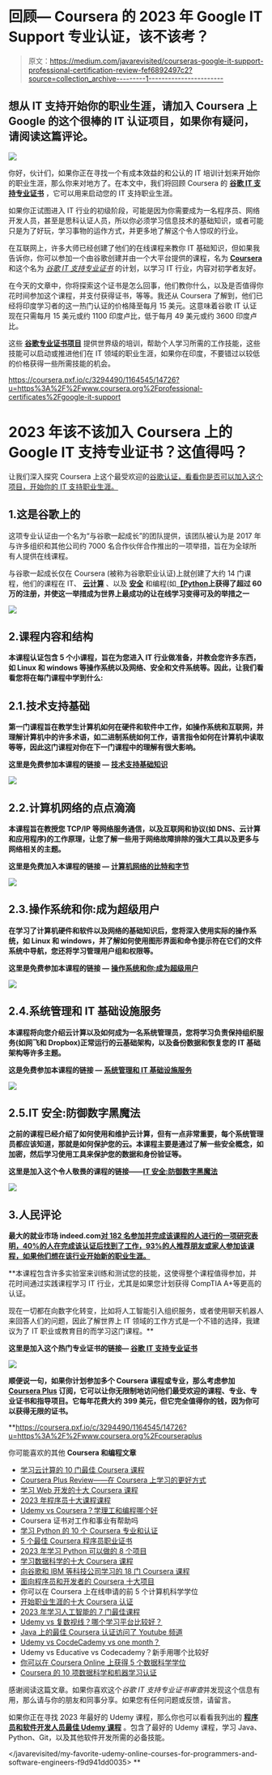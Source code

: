 # 回顾— Coursera 的 2023 年 Google IT Support 专业认证，该不该考？

> 原文：<https://medium.com/javarevisited/courseras-google-it-support-professional-certification-review-fef6892497c2?source=collection_archive---------1----------------------->

## 想从 IT 支持开始你的职业生涯，请加入 Coursera 上 Google 的这个很棒的 IT 认证项目，如果你有疑问，请阅读这篇评论。

[![](img/d98647e32b2ec04b2934a5f06820b90c.png)](https://coursera.pxf.io/c/3294490/1164545/14726?u=https%3A%2F%2Fwww.coursera.org%2Fprofessional-certificates%2Fgoogle-it-support)

你好，伙计们，如果你正在寻找一个有成本效益的和公认的 IT 培训计划来开始你的职业生涯，那么你来对地方了。在本文中，我们将回顾 Coursera 的 [**谷歌 IT 支持专业证书**](https://coursera.pxf.io/c/3294490/1164545/14726?u=https%3A%2F%2Fwww.coursera.org%2Fprofessional-certificates%2Fgoogle-it-support) ，它可以用来启动您的 IT 支持职业生涯。

如果你正试图进入 IT 行业的初级阶段，可能是因为你需要成为一名程序员、网络开发人员，甚至是思科认证人员，所以你必须学习信息技术的基础知识，或者可能只是为了好玩，学习事物的运作方式，并更多地了解这个令人惊叹的行业。

在互联网上，许多大师已经创建了他们的在线课程来教你 IT 基础知识，但如果我告诉你，你可以参加一个由谷歌创建并由一个大平台提供的课程，名为 [**Coursera**](https://coursera.pxf.io/c/3294490/1164545/14726?u=https%3A%2F%2Fwww.coursera.org%2Fcourseraplus) 和这个名为 [*谷歌 IT 支持专业证书*](https://coursera.pxf.io/c/3294490/1164545/14726?u=https%3A%2F%2Fwww.coursera.org%2Fprofessional-certificates%2Fgoogle-it-support) 的计划，以学习 IT 行业，内容对初学者友好。

在今天的文章中，你将探索这个证书是怎么回事，他们教你什么，以及是否值得你花时间参加这个课程，并支付获得证书，等等。我还从 Coursera 了解到，他们已经将印度学习者的这一热门认证的价格降至每月 15 美元。这意味着谷歌 IT 认证现在只需每月 15 美元或约 1100 印度卢比，低于每月 49 美元或约 3600 印度卢比。

这些 [**谷歌专业证书项目**](https://coursera.pxf.io/c/3294490/1164545/14726?u=https%3A%2F%2Fwww.coursera.org%2Fprofessional-certificates%2Fgoogle-it-support) 提供世界级的培训，帮助个人学习所需的工作技能，这些技能可以启动或推进他们在 IT 领域的职业生涯，如果你在印度，不要错过以较低的价格获得一些所需技能的机会。

<https://coursera.pxf.io/c/3294490/1164545/14726?u=https%3A%2F%2Fwww.coursera.org%2Fprofessional-certificates%2Fgoogle-it-support>  

# 2023 年该不该加入 Coursera 上的 Google IT 支持专业证书？这值得吗？

让我们深入探究 Coursera 上这个最受欢迎的[谷歌认证，看看你是否可以加入这个项目，开始你的 IT 支持职业生涯。](https://javarevisited.blogspot.com/2019/10/top-5-coursera-professional-certificates-for-programmers-IT-professionals.html)

## 1.这是谷歌上的

这项专业认证由一个名为“与谷歌一起成长”的团队提供，该团队被认为是 2017 年与许多组织和其他公司约 7000 名合作伙伴合作推出的一项举措，旨在为全球所有人提供在线课程。

与谷歌一起成长仅在 Coursera (被称为谷歌职业认证)上就创建了大约 14 门课程，他们的课程在 IT、 [**云计算**](https://coursera.pxf.io/c/3294490/1164545/14726?u=https%3A%2F%2Fwww.coursera.org%2Fprofessional-certificates%2Fcloud-engineering-gcp) 、以及 [**安全**](https://coursera.pxf.io/c/3294490/1164545/14726?u=https%3A%2F%2Fwww.coursera.org%2Fprofessional-certificates%2Fgoogle-cloud-security) 和编程(如[**【Python**](https://coursera.pxf.io/c/3294490/1164545/14726?u=https%3A%2F%2Fwww.coursera.org%2Fprofessional-certificates%2Fgoogle-it-automation)**上获得了超过 60 万的注册，并使这一举措成为世界上最成功的让在线学习变得可及的举措之一**

**[![](img/44babe7beeaff19a7e51f3759652762d.png)](https://coursera.pxf.io/c/3294490/1164545/14726?u=https%3A%2F%2Fwww.coursera.org%2Fprofessional-certificates%2Fgoogle-it-support)**

## **2.课程内容和结构**

**本课程认证包含 5 个小课程，旨在为您进入 IT 行业做准备，并教会您许多东西，如 Linux 和 windows 等操作系统以及网络、安全和文件系统等。因此，让我们看看您将在每门课程中学到什么:**

## **2.1.技术支持基础**

**第一门课程旨在教学生计算机如何在硬件和软件中工作，如操作系统和互联网，并理解计算机中的许多术语，如二进制系统如何工作，语言指令如何在计算机中读取等等，因此这门课程对你在下一门课程中的理解有很大影响。**

****这里是免费参加本课程的链接** — [技术支持基础知识](https://coursera.pxf.io/c/3294490/1164545/14726?u=https%3A%2F%2Fwww.coursera.org%2Flearn%2Ftechnical-support-fundamentals%3Fspecialization%3Dgoogle-it-support)**

**[![](img/0a16a7e30cc0e3745d4fda93f22e4cab.png)](https://coursera.pxf.io/c/3294490/1164545/14726?u=https%3A%2F%2Fwww.coursera.org%2Flearn%2Ftechnical-support-fundamentals%3Fspecialization%3Dgoogle-it-support)**

## **2.2.计算机网络的点点滴滴**

**本课程旨在教授您 TCP/IP 等网络服务通信，以及互联网和协议(如 DNS、云计算和应用程序)的工作原理，让您了解一些用于网络故障排除的强大工具以及更多与网络相关的主题。**

****这里是免费加入本课程的链接** — [计算机网络的比特和字节](https://coursera.pxf.io/c/3294490/1164545/14726?u=https%3A%2F%2Fwww.coursera.org%2Flearn%2Fcomputer-networking%3Fspecialization%3Dgoogle-it-support)**

**[![](img/a3af0d561e80944370ae6c94cdbe9e6b.png)](https://coursera.pxf.io/c/3294490/1164545/14726?u=https%3A%2F%2Fwww.coursera.org%2Flearn%2Fcomputer-networking%3Fspecialization%3Dgoogle-it-support)**

## **2.3.操作系统和你:成为超级用户**

**在学习了计算机硬件和软件以及网络的基础知识后，您将深入使用实际的操作系统，如 Linux 和 windows，并了解如何使用图形界面和命令提示符在它们的文件系统中导航，您还将学习管理用户组和权限等。**

****这里是免费参加本课程的链接** — [操作系统和你:成为超级用户](https://coursera.pxf.io/c/3294490/1164545/14726?u=https%3A%2F%2Fwww.coursera.org%2Flearn%2Fos-power-user%3Fspecialization%3Dgoogle-it-support)**

**[![](img/25fbb392f51c631f2e326d6e95680a70.png)](https://coursera.pxf.io/c/3294490/1164545/14726?u=https%3A%2F%2Fwww.coursera.org%2Flearn%2Fos-power-user%3Fspecialization%3Dgoogle-it-support)**

## **2.4.系统管理和 IT 基础设施服务**

**本课程将向您介绍云计算以及如何成为一名系统管理员，您将学习负责保持组织服务(如网飞和 Dropbox)正常运行的云基础架构，以及备份数据和恢复您的 IT 基础架构等许多主题。**

****这是免费参加本课程的链接** — [系统管理和 IT 基础设施服务](https://coursera.pxf.io/c/3294490/1164545/14726?u=https%3A%2F%2Fwww.coursera.org%2Flearn%2Fsystem-administration-it-infrastructure-services%3Fspecialization%3Dgoogle-it-support)**

**[![](img/4159a4d4f55715899d8b494a915312fc.png)](https://coursera.pxf.io/c/3294490/1164545/14726?u=https%3A%2F%2Fwww.coursera.org%2Flearn%2Fsystem-administration-it-infrastructure-services%3Fspecialization%3Dgoogle-it-support)**

## **2.5.IT 安全:防御数字黑魔法**

**之前的课程已经介绍了如何使用和维护云计算，但有一点非常重要，每个系统管理员都应该知道，那就是如何保护您的云。本课程主要是通过了解一些安全概念，如加密，然后学习使用工具来保护您的数据和身份验证等。**

****这里是加入这个令人敬畏的课程的链接**——[IT 安全:防御数字黑魔法](https://coursera.pxf.io/c/3294490/1164545/14726?u=https%3A%2F%2Fwww.coursera.org%2Flearn%2Fit-security)**

**[![](img/35095e48fc1920af35439ad257a8cd8a.png)](https://coursera.pxf.io/c/3294490/1164545/14726?u=https%3A%2F%2Fwww.coursera.org%2Flearn%2Fit-security)**

## **3.人民评论**

**最大的就业市场 indeed.com[对 182 名参加并完成该课程的人进行的一项研究表明，40%的人在完成该认证后找到了工作，93%的人推荐朋友或家人参加该课程，如果他们想在该行业开始新的职业生涯。](https://www.indeed.com/certifications/view/google-it-support-professional-certificate-6SYBL7NF#:~:text=41%25%20said%20earning%20their%20Google,Google%20IT%20support%20professional%20certificate)**

**本课程包含许多实验室来训练和测试您的技能，这使得整个课程值得参加，并花时间通过实践课程学习 IT 行业，尤其是如果您计划获得 CompTIA A+等更高的认证。

现在一切都在向数字化转变，比如将人工智能引入组织服务，或者使用聊天机器人来回答人们的问题，因此了解世界上 IT 领域的工作方式是一个不错的选择，我建议为了 IT 职业或教育目的而学习这门课程。**

****这里是加入这个热门专业证书的链接—** [谷歌 IT 支持专业证书](https://coursera.pxf.io/c/3294490/1164545/14726?u=https%3A%2F%2Fwww.coursera.org%2Fprofessional-certificates%2Fgoogle-it-support)**

**[![](img/d3d95b4a1319e73e4bd5d282743120f4.png)](https://coursera.pxf.io/c/3294490/1164545/14726?u=https%3A%2F%2Fwww.coursera.org%2Fprofessional-certificates%2Fgoogle-it-support)**

**顺便说一句，如果你计划参加多个 Coursera 课程或专业，那么考虑参加 [**Coursera Plus**](https://coursera.pxf.io/c/3294490/1164545/14726?u=https%3A%2F%2Fwww.coursera.org%2Fcourseraplus) 订阅，它可以让你无限制地访问他们最受欢迎的课程、专业、专业证书和指导项目。它每年花费大约 399 美元，但它完全值得你的钱，因为你可以获得无限的证书。**

**<https://coursera.pxf.io/c/3294490/1164545/14726?u=https%3A%2F%2Fwww.coursera.org%2Fcourseraplus>  

你可能喜欢的其他 **Coursera 和编程文章**

*   [学习云计算的 10 门最佳 Coursera 课程](https://javarevisited.blogspot.com/2020/08/top-10-coursera-certifications-to-learn-cloud-computing-aws.html#axzz6WK1yC5WW)
*   [Coursera Plus Review——在 Coursera 上学习的更好方式](https://javarevisited.blogspot.com/2020/08/coursera-plus-better-way-to-take-coursera-courses-specilizations-certification.html)
*   [学习 Web 开发的十大 Coursera 课程](https://javarevisited.blogspot.com/2020/08/top-10-coursera-certifications-to-learn-web-development.html)
*   [2023 年程序员十大课程课程](https://javarevisited.blogspot.com/2020/08/top-10-coursera-courses-specilizations-and-certifications.html)
*   [Udemy vs Coursera？学理工和编程哪个好](https://javarevisited.blogspot.com/2020/01/coursera-vs-udemy-which-is-better-for-programming-tech.html)
*   Coursera 证书对工作和事业有帮助吗
*   [学习 Python 的 10 个 Coursera 专业和认证](https://javarevisited.blogspot.com/2020/02/10-best-coursera-courses--for-python.html)
*   [5 个最佳 Coursera 程序员职业证书](https://javarevisited.blogspot.com/2019/10/top-5-coursera-professional-certificates-for-programmers-IT-professionals.html)
*   [2023 年学习 Python 可以做的 8 个项目](/javarevisited/8-projects-you-can-buil-to-learn-python-in-2020-251dd5350d56)
*   [学习数据科学的十大 Coursera 课程](https://javarevisited.blogspot.com/2020/08/top-10-coursera-certifications-to-learn-Data-Science-Visualization-and-Data-Analysis.html)
*   [向谷歌和 IBM 等科技公司学习的 18 门 Coursera 课程](/javarevisited/18-coursera-courses-you-can-join-in-2020-to-learn-from-the-worlds-top-tech-companies-google-74af46967d1e?source=collection_home---4------0-----------------------)
*   [面向程序员和开发者的 Coursera 十大项目](https://javarevisited.blogspot.com/2020/08/top-10-coursera-projects-to-learn-essential-programming-skills.html)
*   你可以在 Coursera 上在线申请的前 5 个计算机科学学位
*   [开始职业生涯的十大 Coursera 认证](/javarevisited/top-10-coursera-certificates-to-start-your-career-in-cloud-data-science-ai-mainframe-and-it-558690c83587)
*   [2023 年学习人工智能的 7 门最佳课程](/javarevisited/7-best-courses-to-learn-artificial-intelligence-in-2020-26d59d62f6fe)
*   [Udemy vs 复数视线？哪个学习平台比较好？](https://javarevisited.blogspot.com/2019/10/udemy-vs-pluralsight-review-which-is-better-to-learn-code.html)
*   [Java 上的最佳 Coursera 认证访问了 Youtube 频道](https://www.youtube.com/watch?v=6NKULJuitcU)
*   [Udemy vs CocdeCademy vs one month？](https://javarevisited.blogspot.com/2019/09/codecademy-vs-udemy-vs-onemonth-which-is-better-for-learning-code.html#axzz6VYKcmyZz)
*   Udemy vs Educative vs Codecademy？新手用哪个比较好
*   [你可以在 Coursera Online 上获得 5 个数据科学学位](https://www.java67.com/2020/06/top-5-data-science-degree-you-can-earn-online-coursera-edx.html)
*   [Coursera 的 10 项数据科学和机器学习认证](/javarevisited/top-10-machine-learning-and-data-science-certifications-and-training-courses-for-beginners-and-a6308497b764)

感谢阅读这篇文章。如果你喜欢这个*谷歌 IT 支持专业证书审查*并发现这个信息有用，那么请与你的朋友和同事分享。如果您有任何问题或反馈，请留言。

如果你正在寻找 2023 年最好的 Udemy 课程，那么你也可以看看我列出的 [**程序员和软件开发人员最佳 Udemy 课程**](https://javarevisited.blogspot.com/2019/08/top-10-udemy-courses-and-certifications-for-programmers.html) 。包含了最好的 Udemy 课程，学习 Java、Python、Git，以及其他软件开发所需的必备技能。

</javarevisited/my-favorite-udemy-online-courses-for-programmers-and-software-engineers-f9d941dd0035> **